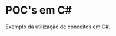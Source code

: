 POC's em C#
===================================================

Exemplo da utilização de conceitos em C#.